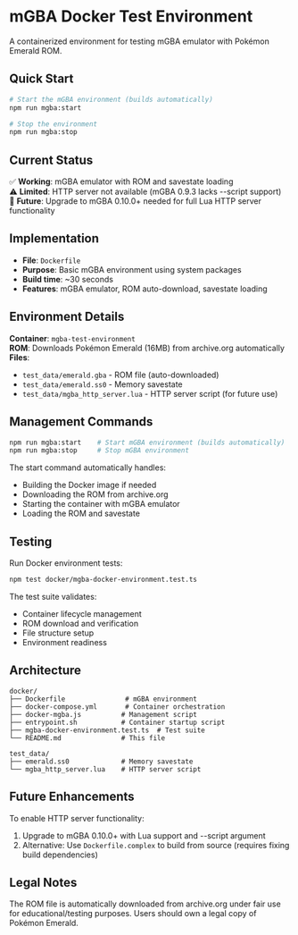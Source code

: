 # mGBA Docker Test Environment

A containerized environment for testing mGBA emulator with Pokémon Emerald ROM.

## Quick Start

```bash
# Start the mGBA environment (builds automatically)
npm run mgba:start

# Stop the environment
npm run mgba:stop
```

## Current Status

✅ **Working**: mGBA emulator with ROM and savestate loading  
⚠️ **Limited**: HTTP server not available (mGBA 0.9.3 lacks --script support)  
🔧 **Future**: Upgrade to mGBA 0.10.0+ needed for full Lua HTTP server functionality

## Implementation

- **File**: `Dockerfile`
- **Purpose**: Basic mGBA environment using system packages
- **Build time**: ~30 seconds  
- **Features**: mGBA emulator, ROM auto-download, savestate loading

## Environment Details

**Container**: `mgba-test-environment`  
**ROM**: Downloads Pokémon Emerald (16MB) from archive.org automatically  
**Files**: 
- `test_data/emerald.gba` - ROM file (auto-downloaded)
- `test_data/emerald.ss0` - Memory savestate 
- `test_data/mgba_http_server.lua` - HTTP server script (for future use)

## Management Commands

```bash
npm run mgba:start    # Start mGBA environment (builds automatically)
npm run mgba:stop     # Stop mGBA environment
```

The start command automatically handles:
- Building the Docker image if needed
- Downloading the ROM from archive.org  
- Starting the container with mGBA emulator
- Loading the ROM and savestate

## Testing

Run Docker environment tests:
```bash
npm test docker/mgba-docker-environment.test.ts
```

The test suite validates:
- Container lifecycle management
- ROM download and verification
- File structure setup
- Environment readiness

## Architecture

```
docker/
├── Dockerfile               # mGBA environment
├── docker-compose.yml       # Container orchestration  
├── docker-mgba.js          # Management script
├── entrypoint.sh           # Container startup script
├── mgba-docker-environment.test.ts  # Test suite
└── README.md               # This file

test_data/
├── emerald.ss0             # Memory savestate
└── mgba_http_server.lua    # HTTP server script
```

## Future Enhancements

To enable HTTP server functionality:
1. Upgrade to mGBA 0.10.0+ with Lua support and --script argument
2. Alternative: Use `Dockerfile.complex` to build from source (requires fixing build dependencies)

## Legal Notes

The ROM file is automatically downloaded from archive.org under fair use for educational/testing purposes. Users should own a legal copy of Pokémon Emerald.